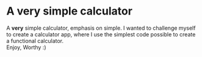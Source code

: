 # A very simple calculator
A **very** simple calculator, emphasis on simple. I wanted to challenge myself to create a calculator app, where I use the simplest code possible to create a functional calculator.  
Enjoy, Worthy :) 